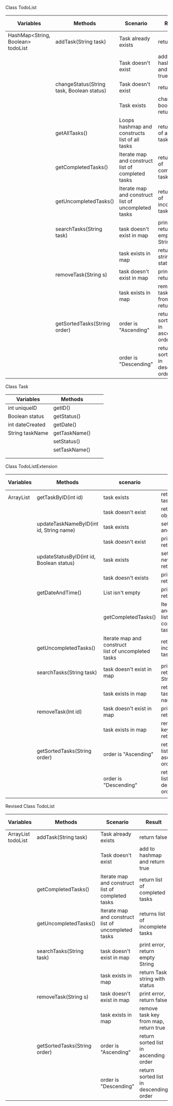 
Class TodoList

| Variables                         | Methods                                   | Scenario                                                | Result                                 | User story |
|-----------------------------------|-------------------------------------------|---------------------------------------------------------|----------------------------------------|------------|
| HashMap<String, Boolean> todoList | addTask(String task)                      | Task already exists                                     | return false                           | 1          |
|                                   |                                           | Task doesn't exist                                      | add to hashmap and return true         |            |
|                                   | changeStatus(String task, Boolean status) | Task doesn't exist                                      | return false                           | 3          |
|                                   |                                           | Task exists                                             | change bool and return true            |            |
|                                   | getAllTasks()                             | Loops hashmap and constructs<br/> list of all tasks     | returns list of all taskNames          | 2          |
|                                   | getCompletedTasks()                       | Iterate map and construct<br/>list of completed tasks   | return list of completed tasks         | 4          |
|                                   | getUncompletedTasks()                     | Iterate map and construct<br/>list of uncompleted tasks | returns list of incomplete tasks       | 5          |
|                                   | searchTasks(String task)                  | task doesn't exist in map                               | print error, return empty String       | 6          |
|                                   |                                           | task exists in map                                      | return Task string with status         |            |
|                                   | removeTask(String s)                      | task doesn't exist in map                               | print error, return false              | 7          |
|                                   |                                           | task exists in map                                      | remove task key from map, return true  |            |
|                                   | getSortedTasks(String order)              | order is "Ascending"                                    | return sorted list in ascending order  | 8 9        |
|                                   |                                           | order is "Descending"                                   | return sorted list in descending order |            |

Class Task

| Variables       | Methods       |   |   |
|-----------------|---------------|---|---|
| int uniqueID    | getID()       |   |   |
| Boolean status  | getStatus()   |   |   |
| int dateCreated | getDate()     |   |   |
| String taskName | getTaskName() |   |   |
|                 | setStatus()   |   |   |
|                 | setTaskName() |   |   |
|                 |               |   |   |
|                 |               |   |   |

Class TodoListExtension 

| Variables       | Methods                                  | scenario                                                | result                                                | user story                     |
|-----------------|------------------------------------------|---------------------------------------------------------|-------------------------------------------------------|--------------------------------|
| ArrayList<Task> | getTaskByID(int id)                      | task exists                                             | returns task.toString()                               |                                |
|                 |                                          | task doesn't exist                                      | returns empty object                                  |                                |
|                 | updateTaskNameByID(int id, String name)  | task exists                                             | setTaskName() and return true                         |                                |
|                 |                                          | task doesn't exist                                      | print error and return false                          |                                |
|                 | updateStatusByID(int id, Boolean status) | task exists                                             | setStatus(id, newStatus), return true                 |                                |
|                 |                                          | task doesn't exists                                     | print error, return false                             |                                |
|                 | getDateAndTime()                         | List isn't empty                                        | print and return true                                 |                                |
|                 |                                          | getCompletedTasks()                                     | Iterate map and construct<br/>list of completed tasks | return list of completed tasks | 4          |
|                 | getUncompletedTasks()                    | Iterate map and construct<br/>list of uncompleted tasks | returns list of incomplete tasks                      | 5                              |
|                 | searchTasks(String task)                 | task doesn't exist in map                               | print error, return empty String                      | 6                              |
|                 |                                          | task exists in map                                      | return list of all tasks with that name               |                                |
|                 | removeTask(Int id)                       | task doesn't exist in map                               | print error, return false                             | 7                              |
|                 |                                          | task exists in map                                      | remove task key from list, return true                |                                |
|                 | getSortedTasks(String order)             | order is "Ascending"                                    | return sorted list in ascending order                 | 8 9                            |
|                 |                                          | order is "Descending"                                   | return sorted list in descending order                |                                |                 |                                          | List is empty       | return false                          |            |
|                 |                                          |                                                         |                                                       |                                |



Revised Class TodoList

| Variables                | Methods                      | Scenario                                                | Result                                 | User story |
|--------------------------|------------------------------|---------------------------------------------------------|----------------------------------------|------------|
| ArrayList<Task> todoList | addTask(String task)         | Task already exists                                     | return false                           | 1          |
|                          |                              | Task doesn't exist                                      | add to hashmap and return true         |            |
|                          | getCompletedTasks()          | Iterate map and construct<br/>list of completed tasks   | return list of completed tasks         | 4          |
|                          | getUncompletedTasks()        | Iterate map and construct<br/>list of uncompleted tasks | returns list of incomplete tasks       | 5          |
|                          | searchTasks(String task)     | task doesn't exist in map                               | print error, return empty String       | 6          |
|                          |                              | task exists in map                                      | return Task string with status         |            |
|                          | removeTask(String s)         | task doesn't exist in map                               | print error, return false              | 7          |
|                          |                              | task exists in map                                      | remove task key from map, return true  |            |
|                          | getSortedTasks(String order) | order is "Ascending"                                    | return sorted list in ascending order  | 8 9        |
|                          |                              | order is "Descending"                                   | return sorted list in descending order |            |
